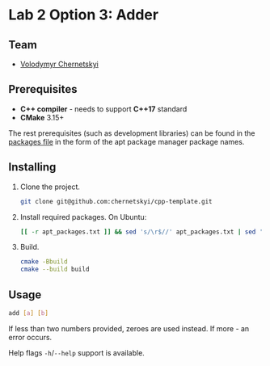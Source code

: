 # Lab 2 Option 3: Adder

## Team

 - [Volodymyr Chernetskyi](https://github.com/chernetskyi)

## Prerequisites

 - **C++ compiler** - needs to support **C++17** standard
 - **CMake** 3.15+
 
The rest prerequisites (such as development libraries) can be found in the [packages file](./apt_packages.txt) in the form of the apt package manager package names.

## Installing

1. Clone the project.
    ```bash
    git clone git@github.com:chernetskyi/cpp-template.git
    ```
2. Install required packages. On Ubuntu:
   ```bash
   [[ -r apt_packages.txt ]] && sed 's/\r$//' apt_packages.txt | sed 's/#.*//' | xargs sudo apt-get install -y
   ```
3. Build.
    ```bash
    cmake -Bbuild
    cmake --build build
    ```

## Usage

```bash
add [a] [b]
```

If less than two numbers provided, zeroes are used instead. If more - an error occurs.

Help flags `-h`/`--help` support is available.
